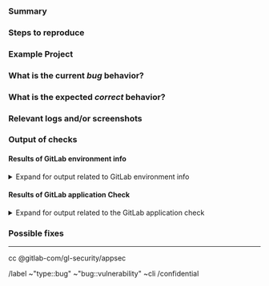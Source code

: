 <!---
Please read this!

This template is for reporting a security vulnerability about GitLab or 
GitLab.com

See also:

- https://about.gitlab.com/security/disclosure/
- https://about.gitlab.com/handbook/engineering/security/#creating-new-security-issues
- https://about.gitlab.com/handbook/engineering/security/#engaging-the-security-on-call

--->

### Summary

<!-- Summarize the bug encountered concisely. -->

### Steps to reproduce

<!-- Describe how one can reproduce the issue - this is very important. Please use an ordered list. -->

### Example Project

<!-- If possible, please create an example project here on GitLab.com that exhibits the problematic 
behavior, and link to it here in the bug report. If you are using an older version of GitLab, this 
will also determine whether the bug is fixed in a more recent version. -->

### What is the current *bug* behavior?

<!-- Describe what actually happens. -->

### What is the expected *correct* behavior?

<!-- Describe what you should see instead. -->

### Relevant logs and/or screenshots

<!-- Paste any relevant logs - please use code blocks (```) to format console output, logs, and code
 as it's tough to read otherwise. -->

### Output of checks

<!-- If you are reporting a bug on GitLab.com, write: This bug happens on GitLab.com -->

#### Results of GitLab environment info

<!--  Input any relevant GitLab environment information if needed. -->

<details>
<summary>Expand for output related to GitLab environment info</summary>

<pre>

(For installations with omnibus-gitlab package run and paste the output of:
`sudo gitlab-rake gitlab:env:info`)

(For installations from source run and paste the output of:
`sudo -u git -H bundle exec rake gitlab:env:info RAILS_ENV=production`)

</pre>
</details>

#### Results of GitLab application Check

<!--  Input any relevant GitLab application check information if needed. -->

<details>
<summary>Expand for output related to the GitLab application check</summary>
<pre>

(For installations with omnibus-gitlab package run and paste the output of:
`sudo gitlab-rake gitlab:check SANITIZE=true`)

(For installations from source run and paste the output of:
`sudo -u git -H bundle exec rake gitlab:check RAILS_ENV=production SANITIZE=true`)

(we will only investigate if the tests are passing)

</pre>
</details>

### Possible fixes

<!-- If you can, link to the line of code that might be responsible for the problem. -->


---

<!-- Do not edit past here unless you are certain of the impact -->

cc @gitlab-com/gl-security/appsec

/label ~"type::bug" ~"bug::vulnerability" ~cli
/confidential
